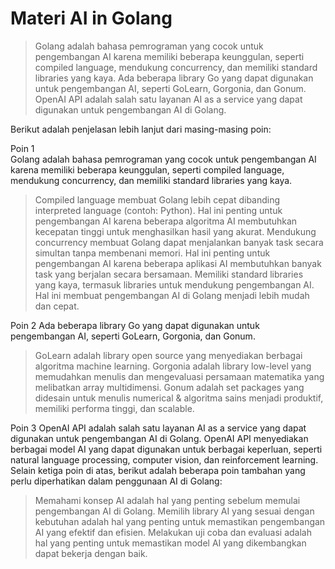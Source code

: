 # Materi AI in Golang

> Golang adalah bahasa pemrograman yang cocok untuk pengembangan AI karena memiliki beberapa keunggulan, seperti compiled language, mendukung concurrency, dan memiliki standard libraries yang kaya.
> Ada beberapa library Go yang dapat digunakan untuk pengembangan AI, seperti GoLearn, Gorgonia, dan Gonum.
> OpenAI API adalah salah satu layanan AI as a service yang dapat digunakan untuk pengembangan AI di Golang.

Berikut adalah penjelasan lebih lanjut dari masing-masing poin:

Poin 1  
Golang adalah bahasa pemrograman yang cocok untuk pengembangan AI karena memiliki beberapa keunggulan, seperti compiled language, mendukung concurrency, dan memiliki standard libraries yang kaya.
> Compiled language membuat Golang lebih cepat dibanding interpreted   language (contoh: Python). Hal ini penting untuk pengembangan AI karena beberapa algoritma AI membutuhkan kecepatan tinggi untuk menghasilkan hasil yang akurat.
> Mendukung concurrency membuat Golang dapat menjalankan banyak task secara simultan tanpa membenani memori. Hal ini penting untuk pengembangan AI karena beberapa aplikasi AI membutuhkan banyak task yang berjalan secara bersamaan.
> Memiliki standard libraries yang kaya, termasuk libraries untuk mendukung pengembangan AI. Hal ini membuat pengembangan AI di Golang menjadi lebih mudah dan cepat.

Poin 2
Ada beberapa library Go yang dapat digunakan untuk pengembangan AI, seperti GoLearn, Gorgonia, dan Gonum.
> GoLearn adalah library open source yang menyediakan berbagai algoritma machine learning.
> Gorgonia adalah library low-level yang memudahkan menulis dan mengevaluasi persamaan matematika yang melibatkan array multidimensi.
> Gonum adalah set packages yang didesain untuk menulis numerical & algoritma sains menjadi produktif, memiliki performa tinggi, dan scalable.

Poin 3
OpenAI API adalah salah satu layanan AI as a service yang dapat digunakan untuk pengembangan AI di Golang.
OpenAI API menyediakan berbagai model AI yang dapat digunakan untuk berbagai keperluan, seperti natural language processing, computer vision, dan reinforcement learning.
Selain ketiga poin di atas, berikut adalah beberapa poin tambahan yang perlu diperhatikan dalam penggunaan AI di Golang:
> Memahami konsep AI adalah hal yang penting sebelum memulai pengembangan AI di Golang.
> Memilih library AI yang sesuai dengan kebutuhan adalah hal yang penting untuk memastikan pengembangan AI yang efektif dan efisien.
> Melakukan uji coba dan evaluasi adalah hal yang penting untuk memastikan model AI yang dikembangkan dapat bekerja dengan baik.
